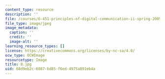 ```yaml
---
content_type: resource
description: ''
file: /courses/6-451-principles-of-digital-communication-ii-spring-2005/68d9eb2c60876d85f6ed4975a891eb4a_8.jpg
file_type: image/jpeg
image_metadata:
  caption: ''
  credit: ''
  image-alt: ''
learning_resource_types: []
license: https://creativecommons.org/licenses/by-nc-sa/4.0/
ocw_type: OCWImage
resourcetype: Image
title: 8.jpg
uid: 68d9eb2c-6087-6d85-f6ed-4975a891eb4a
---
```

